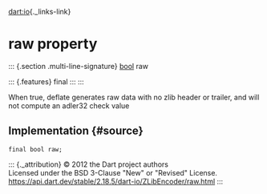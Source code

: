 [dart:io](../../dart-io/dart-io-library){._links-link}

raw property
============

::: {.section .multi-line-signature}
[bool](../../dart-core/bool-class) raw

::: {.features}
final
:::
:::

When true, deflate generates raw data with no zlib header or trailer,
and will not compute an adler32 check value

Implementation {#source}
--------------

``` {.language-dart data-language="dart"}
final bool raw;
```

::: {._attribution}
© 2012 the Dart project authors\
Licensed under the BSD 3-Clause \"New\" or \"Revised\" License.\
<https://api.dart.dev/stable/2.18.5/dart-io/ZLibEncoder/raw.html>
:::
